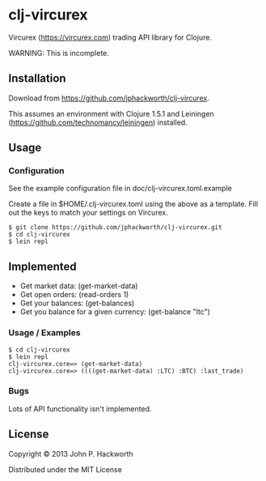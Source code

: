 # clj-vircurex

Vircurex (https://vircurex.com) trading API library for Clojure.

WARNING: This is incomplete.

## Installation

Download from https://github.com/jphackworth/clj-vircurex.

This assumes an environment with Clojure 1.5.1 and Leiningen (https://github.com/technomancy/leiningen) installed.

## Usage

### Configuration

See the example configuration file in doc/clj-vircurex.toml.example

Create a file in $HOME/.clj-vircurex.toml using the above as a template. Fill out the keys
to match your settings on Vircurex.

    $ git clone https://github.com/jphackworth/clj-vircurex.git
    $ cd clj-vircurex
    $ lein repl

## Implemented

* Get market data: (get-market-data)
* Get open orders: (read-orders 1)
* Get your balances: (get-balances)
* Get you balance for a given currency: (get-balance "ltc")  

### Usage / Examples

    $ cd clj-vircurex
    $ lein repl
    clj-vircurex.core=> (get-market-data)
    clj-vircurex.core=> ((((get-market-data) :LTC) :BTC) :last_trade) 

### Bugs

Lots of API functionality isn't implemented.

## License

Copyright © 2013 John P. Hackworth

Distributed under the MIT License
